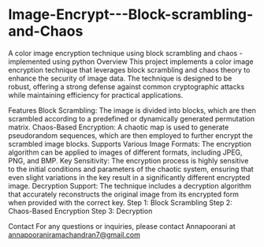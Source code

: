 # Image-Encrypt---Block-scrambling-and-Chaos
A color image encryption technique using block scrambling and chaos - implemented using python
Overview
This project implements a color image encryption technique that leverages block scrambling and chaos theory to enhance the security of image data. The technique is designed to be robust, offering a strong defense against common cryptographic attacks while maintaining efficiency for practical applications.

Features
Block Scrambling: The image is divided into blocks, which are then scrambled according to a predefined or dynamically generated permutation matrix.
Chaos-Based Encryption: A chaotic map is used to generate pseudorandom sequences, which are then employed to further encrypt the scrambled image blocks.
Supports Various Image Formats: The encryption algorithm can be applied to images of different formats, including JPEG, PNG, and BMP.
Key Sensitivity: The encryption process is highly sensitive to the initial conditions and parameters of the chaotic system, ensuring that even slight variations in the key result in a significantly different encrypted image.
Decryption Support: The technique includes a decryption algorithm that accurately reconstructs the original image from its encrypted form when provided with the correct key.
Step 1: Block Scrambling
Step 2: Chaos-Based Encryption
Step 3: Decryption

Contact
For any questions or inquiries, please contact Annapoorani at annapooraniramachandran7@gmail.com

